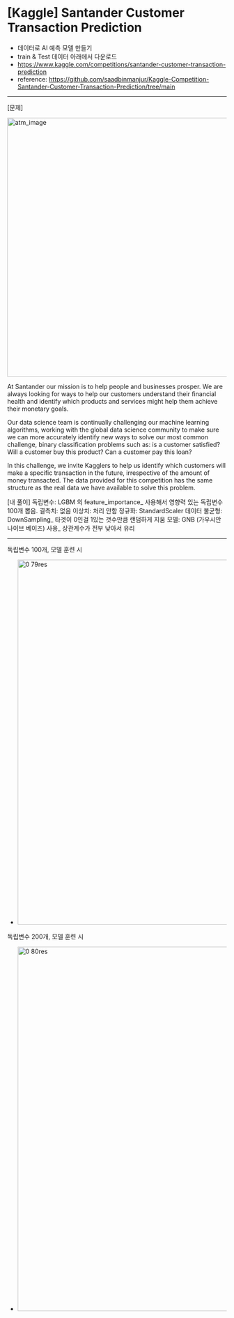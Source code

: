 # [Kaggle] Santander Customer Transaction Prediction
- 데이터로 AI 예측 모델 만들기
- train & Test 데이터 아래에서 다운로드
- https://www.kaggle.com/competitions/santander-customer-transaction-prediction
- reference: https://github.com/saadbinmanjur/Kaggle-Competition-Santander-Customer-Transaction-Prediction/tree/main
---
[문제]

<img width="594" alt="atm_image" src="https://github.com/user-attachments/assets/226d0e74-7bff-4aee-bd38-3b9d77b37a21" />

At Santander our mission is to help people and businesses prosper. We are always looking for ways to help our customers understand their financial health and identify which products and services might help them achieve their monetary goals.

Our data science team is continually challenging our machine learning algorithms, working with the global data science community to make sure we can more accurately identify new ways to solve our most common challenge, binary classification problems such as: is a customer satisfied? Will a customer buy this product? Can a customer pay this loan?

In this challenge, we invite Kagglers to help us identify which customers will make a specific transaction in the future, irrespective of the amount of money transacted. The data provided for this competition has the same structure as the real data we have available to solve this problem.

[내 풀이]
독립변수: LGBM 의 feature_importance_ 사용해서 영향력 있는 독립변수 100개 뽑음.
결측치: 없음
이상치: 처리 안함
정규화: StandardScaler
데이터 불균형: DownSampling_ 타겟이 0인걸 1있는 갯수만큼 랜덤하게 지움
모델: GNB (가우시안 나이브 베이즈) 사용_ 상관계수가 전부 낮아서 유리

---
독립변수 100개, 모델 훈련 시
- <img width="837" alt="0 79res" src="https://github.com/user-attachments/assets/3f23369b-9b93-42e3-9d1d-22ac470de5e8" />

독립변수 200개, 모델 훈련 시
- <img width="836" alt="0 80res" src="https://github.com/user-attachments/assets/1a358036-2b14-4d47-b562-ef3327ed2f96" />
